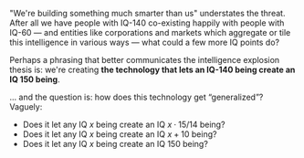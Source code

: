 "We're building something much smarter than us" understates the threat. After all we have people with IQ-140 co-existing happily with people with IQ-60 — and entities like corporations and markets which aggregate or tile this intelligence in various ways — what could a few more IQ points do?

Perhaps a phrasing that better communicates the intelligence explosion thesis is: we're creating **the technology that lets an IQ-140 being create an IQ 150 being**.

… and the question is: how does this technology get “generalized”? Vaguely:
- Does it let any IQ $x$ being create an IQ $x\cdot 15/14$ being?
- Does it let any IQ $x$ being create an IQ $x+10$ being?
- Does it let any IQ $x$ being create an IQ 150 being?
